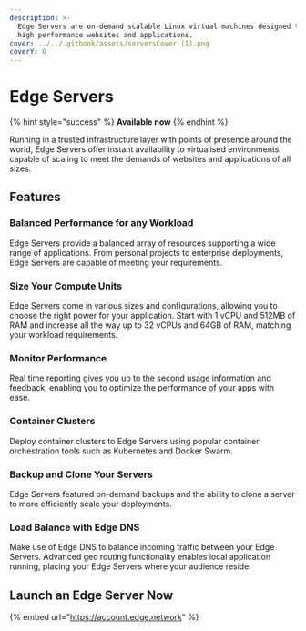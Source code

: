 ```yaml
---
description: >-
  Edge Servers are on-demand scalable Linux virtual machines designed to enable
  high performance websites and applications.
cover: ../../.gitbook/assets/serversCover (1).png
coverY: 0
---
```


# Edge Servers

{% hint style="success" %}
**Available now**
{% endhint %}

Running in a trusted infrastructure layer with points of presence around the world, Edge Servers offer instant availability to virtualised environments capable of scaling to meet the demands of websites and applications of all sizes.

## Features

### Balanced Performance for any Workload

Edge Servers provide a balanced array of resources supporting a wide range of applications. From personal projects to enterprise deployments, Edge Servers are capable of meeting your requirements.

### Size Your Compute Units

Edge Servers come in various sizes and configurations, allowing you to choose the right power for your application. Start with 1 vCPU and 512MB of RAM and increase all the way up to 32 vCPUs and 64GB of RAM, matching your workload requirements.

### Monitor Performance

Real time reporting gives you up to the second usage information and feedback, enabling you to optimize the performance of your apps with ease.

### Container Clusters

Deploy container clusters to Edge Servers using popular container orchestration tools such as Kubernetes and Docker Swarm.

### Backup and Clone Your Servers

Edge Servers featured on-demand backups and the ability to clone a server to more efficiently scale your deployments.

### Load Balance with Edge DNS

Make use of Edge DNS to balance incoming traffic between your Edge Servers. Advanced geo routing functionality enables local application running, placing your Edge Servers where your audience reside.

## Launch an Edge Server Now

{% embed url="https://account.edge.network" %}
